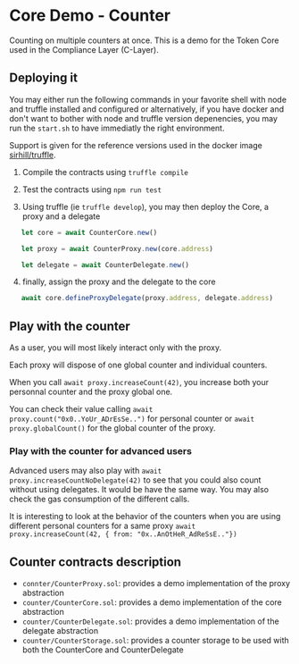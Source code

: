 # Core Demo - Counter

Counting on multiple counters at once.
This is a demo for the Token Core used in the Compliance Layer (C-Layer).

## Deploying it

You may either run the following commands in your favorite shell with node and truffle installed and configured or alternatively, if you have docker and don't want to bother with node and truffle version depenencies, you may run the `start.sh` to have immediatly the right environment.

Support is given for the reference versions used in the docker image [sirhill/truffle](https://cloud.docker.com/u/sirhill/repository/docker/sirhill/truffle).

1. Compile the contracts using `truffle compile`
2. Test the contracts using `npm run test`

3. Using truffle (ie `truffle develop`), you may then deploy the Core, a proxy and a delegate

```javascript
   let core = await CounterCore.new()

   let proxy = await CounterProxy.new(core.address)

   let delegate = await CounterDelegate.new()
```

4. finally, assign the proxy and the delegate to the core
```javascript
   await core.defineProxyDelegate(proxy.address, delegate.address)
```

## Play with the counter

As a user, you will most likely interact only with the proxy.

Each proxy will dispose of one global counter and individual counters.

When you call `await proxy.increaseCount(42)`, you increase both your personnal counter and the proxy global one.

You can check their value calling `await proxy.count("0x0..YoUr_ADrEsSe..")` for personal counter or `await proxy.globalCount()` for the global counter of the proxy.

### Play with the counter for advanced users

Advanced users may also play with `await proxy.increaseCountNoDelegate(42)` to see that you could also count without using delegates. It would be have the same way. You may also check the gas consumption of the different calls.

It is interesting to look at the behavior of the counters when you are using different personal counters for a same proxy `await proxy.increaseCount(42, { from: "0x..AnOtHeR_AdReSsE.."})`

## Counter contracts description

- `connter/CounterProxy.sol`: provides a demo implementation of the proxy abstraction
- `counter/CounterCore.sol`: provides a demo implementation of the core abstraction
- `counter/CounterDelegate.sol`: provides a demo implementation of the delegate abstraction
- `counter/CounterStorage.sol`: provides a counter storage to be used with both the CounterCore and CounterDelegate

